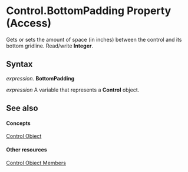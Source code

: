 
# Control.BottomPadding Property (Access)

Gets or sets the amount of space (in inches) between the control and its bottom gridline. Read/write  **Integer**.


## Syntax

 _expression_. **BottomPadding**

 _expression_ A variable that represents a **Control** object.


## See also


#### Concepts


[Control Object](ce2362e5-4390-590e-06c0-6f27e8d988cd.md)
#### Other resources


[Control Object Members](c6f2ed0f-f8e1-d56e-22a5-a365b64b7754.md)
